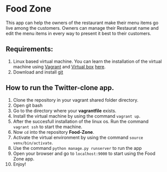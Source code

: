 # Food Zone
This app can help the owners of the restaurant make their menu items go live among the customers.
Owners can manage their Restaurat name and edit the menu items in every way to present it best to their customers.

## Requirements:
1. Linux based virtual machine. You can learn the installation of the virtual machine using [Vagrant](https://www.vagrantup.com/) and [Virtual box](https://www.virtualbox.org/wiki/Downloads) [here](http://www.bogotobogo.com/DevOps/Vagrant/Vagrant_VirtualBox.php).
2. Download and install [git](https://git-scm.com/downloads)

## How to run the Twitter-clone app.
1. Clone the repository in your vagrant shared folder directory.
2. Open git bash
3. Go to the directory where your **vagrantfile** exists.
4. Install the virtual machine by using the command `vagrant up`.
5. After the succesfull installation of the linux os. Run the command `vagrant ssh` to start the machine.
6. Now `cd` into the repository **Food-Zone**.
7. Activate the virtual environment by using the command `source venv/bin/activate`.
8. Use the command `python manage.py runserver` to run the app
9. Open your browser and go to `localhost:9000` to start using the Food Zone app.
10. Enjoy!